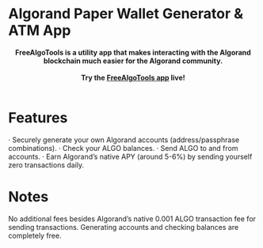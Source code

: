# Algorand Paper Wallet Generator & ATM App
<div align="center">
<strong>FreeAlgoTools is a utility app that makes interacting with the Algorand blockchain much easier for the Algorand community. 
</strong><br><br>
<strong> Try the <a href="https://freealgotools.herokuapp.com" target="_blank">FreeAlgoTools app</a> live!</strong>
</div>
<br>

# Features

·       Securely generate your own Algorand accounts (address/passphrase combinations).
·       Check your ALGO balances.
·       Send ALGO to and from accounts.
·       Earn Algorand’s native APY (around 5-6%) by sending yourself zero transactions daily.

# Notes
No additional fees besides Algorand’s native 0.001 ALGO transaction fee for sending transactions. Generating accounts and checking balances are completely free.